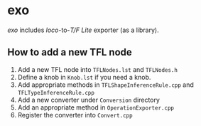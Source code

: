# exo

_exo_ includes _loco_-to-_T/F Lite_ exporter (as a library).

## How to add a new TFL node

1. Add a new TFL node into `TFLNodes.lst` and `TFLNodes.h`
1. Define a knob in `Knob.lst` if you need a knob.
1. Add appropriate methods in `TFLShapeInferenceRule.cpp` and `TFLTypeInferenceRule.cpp`
1. Add a new converter under `Conversion` directory
1. Add an appropriate method in `OperationExporter.cpp`
1. Register the converter into `Convert.cpp`
